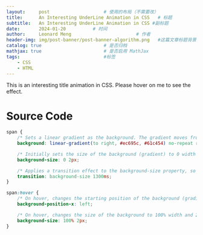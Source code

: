 ```yaml
---
layout:     post   				    # 使用的布局（不需要改）
title:      An Interesting UnderLine Animation in CSS  	# 标题 
subtitle:   An Interesting UnderLine Animation in CSS #副标题
date:       2024-01-20			# 时间
author:     Leonard Meng						# 作者
header-img: img/post-banner/post-banner-algorithm.png 	#这篇文章标题背景图片
catalog: true 						# 是否归档
mathjax: true                       # 是否启用 MathJax
tags:								#标签
    - CSS
    - HTML
---
```



<style>
span{
    background: linear-gradient(to right, #ec695c, #61c454) no-repeat right bottom;
    background-size: 0 2px;
    transition: background-size 1300ms;
}
span:hover{
    background-position-x: left;
    background-size: 100% 2px;
}
</style>

<span>
This is an interesting title animation in CSS. Please hover on me to see the effect.
</span>

# Source Code
```css
span {
    /* Sets a linear gradient as the background. The gradient moves from left to right, starting with #ec695c color and transitioning to #61c454 color. */
    background: linear-gradient(to right, #ec695c, #61c454) no-repeat right bottom;

    /* Initially sets the size of the background (gradient) to 0 width and 2px height, effectively hiding it initially. */
    background-size: 0 2px;

    /* Applies a transition effect to the background-size property, so changes in background-size will occur over 1300 milliseconds. */
    transition: background-size 1300ms;
}

span:hover {
    /* On hover, changes the starting position of the background (gradient) to the left. */
    background-position-x: left;

    /* On hover, changes the size of the background to 100% width and 2px height, making the gradient line visible under the span element. */
    background-size: 100% 2px;
}


```
